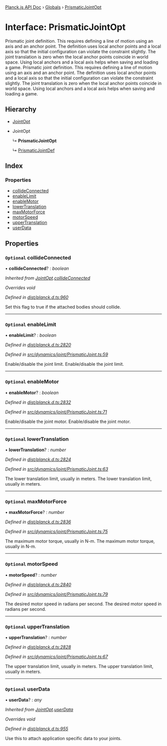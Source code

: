 [Planck.js API Doc](../README.md) › [Globals](../globals.md) › [PrismaticJointOpt](prismaticjointopt.md)

# Interface: PrismaticJointOpt

Prismatic joint definition. This requires defining a line of motion using an
axis and an anchor point. The definition uses local anchor points and a local
axis so that the initial configuration can violate the constraint slightly.
The joint translation is zero when the local anchor points coincide in world
space. Using local anchors and a local axis helps when saving and loading a
game.
Prismatic joint definition. This requires defining a line of motion using an
axis and an anchor point. The definition uses local anchor points and a local
axis so that the initial configuration can violate the constraint slightly.
The joint translation is zero when the local anchor points coincide in world
space. Using local anchors and a local axis helps when saving and loading a
game.

## Hierarchy

* [JointOpt](jointopt.md)

* JointOpt

  ↳ **PrismaticJointOpt**

  ↳ [PrismaticJointDef](prismaticjointdef.md)

## Index

### Properties

* [collideConnected](prismaticjointopt.md#optional-collideconnected)
* [enableLimit](prismaticjointopt.md#optional-enablelimit)
* [enableMotor](prismaticjointopt.md#optional-enablemotor)
* [lowerTranslation](prismaticjointopt.md#optional-lowertranslation)
* [maxMotorForce](prismaticjointopt.md#optional-maxmotorforce)
* [motorSpeed](prismaticjointopt.md#optional-motorspeed)
* [upperTranslation](prismaticjointopt.md#optional-uppertranslation)
* [userData](prismaticjointopt.md#optional-userdata)

## Properties

### `Optional` collideConnected

• **collideConnected**? : *boolean*

*Inherited from [JointOpt](jointopt.md).[collideConnected](jointopt.md#optional-collideconnected)*

*Overrides void*

*Defined in [dist/planck.d.ts:960](https://github.com/shakiba/planck.js/blob/7e469c4/dist/planck.d.ts#L960)*

Set this flag to true if the attached bodies
should collide.

___

### `Optional` enableLimit

• **enableLimit**? : *boolean*

*Defined in [dist/planck.d.ts:2820](https://github.com/shakiba/planck.js/blob/7e469c4/dist/planck.d.ts#L2820)*

*Defined in [src/dynamics/joint/PrismaticJoint.ts:59](https://github.com/shakiba/planck.js/blob/7e469c4/src/dynamics/joint/PrismaticJoint.ts#L59)*

Enable/disable the joint limit.
Enable/disable the joint limit.

___

### `Optional` enableMotor

• **enableMotor**? : *boolean*

*Defined in [dist/planck.d.ts:2832](https://github.com/shakiba/planck.js/blob/7e469c4/dist/planck.d.ts#L2832)*

*Defined in [src/dynamics/joint/PrismaticJoint.ts:71](https://github.com/shakiba/planck.js/blob/7e469c4/src/dynamics/joint/PrismaticJoint.ts#L71)*

Enable/disable the joint motor.
Enable/disable the joint motor.

___

### `Optional` lowerTranslation

• **lowerTranslation**? : *number*

*Defined in [dist/planck.d.ts:2824](https://github.com/shakiba/planck.js/blob/7e469c4/dist/planck.d.ts#L2824)*

*Defined in [src/dynamics/joint/PrismaticJoint.ts:63](https://github.com/shakiba/planck.js/blob/7e469c4/src/dynamics/joint/PrismaticJoint.ts#L63)*

The lower translation limit, usually in meters.
The lower translation limit, usually in meters.

___

### `Optional` maxMotorForce

• **maxMotorForce**? : *number*

*Defined in [dist/planck.d.ts:2836](https://github.com/shakiba/planck.js/blob/7e469c4/dist/planck.d.ts#L2836)*

*Defined in [src/dynamics/joint/PrismaticJoint.ts:75](https://github.com/shakiba/planck.js/blob/7e469c4/src/dynamics/joint/PrismaticJoint.ts#L75)*

The maximum motor torque, usually in N-m.
The maximum motor torque, usually in N-m.

___

### `Optional` motorSpeed

• **motorSpeed**? : *number*

*Defined in [dist/planck.d.ts:2840](https://github.com/shakiba/planck.js/blob/7e469c4/dist/planck.d.ts#L2840)*

*Defined in [src/dynamics/joint/PrismaticJoint.ts:79](https://github.com/shakiba/planck.js/blob/7e469c4/src/dynamics/joint/PrismaticJoint.ts#L79)*

The desired motor speed in radians per second.
The desired motor speed in radians per second.

___

### `Optional` upperTranslation

• **upperTranslation**? : *number*

*Defined in [dist/planck.d.ts:2828](https://github.com/shakiba/planck.js/blob/7e469c4/dist/planck.d.ts#L2828)*

*Defined in [src/dynamics/joint/PrismaticJoint.ts:67](https://github.com/shakiba/planck.js/blob/7e469c4/src/dynamics/joint/PrismaticJoint.ts#L67)*

The upper translation limit, usually in meters.
The upper translation limit, usually in meters.

___

### `Optional` userData

• **userData**? : *any*

*Inherited from [JointOpt](jointopt.md).[userData](jointopt.md#optional-userdata)*

*Overrides void*

*Defined in [dist/planck.d.ts:955](https://github.com/shakiba/planck.js/blob/7e469c4/dist/planck.d.ts#L955)*

Use this to attach application specific data to your joints.
